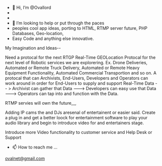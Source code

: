 - 👋 Hi, I’m @Ovallord
-
- 
- 💞️ I’m looking to help or put through the paces
- peoples cool app ideas, porting to HTML, RTMP server future, PHP Databases, Geo-location,
- Easy Code and anything else innovative.

My Imagination and Ideas--

Need a protocal for the next RTGP  Real-Time GEOLocation Protocal for the next level of Robotic services we are explorering.  Ex.  Drone Deliveries, Automated or Remote Truck Delivery, Automated or Remote Heavy Equipment 
Functionality, Automated Commercial Transportion and so on.  A protocal that can Archivists, End-Users, Developers and Operators can work around in order for End-Users to supply and support
Real-Time Data -- > Archivist can gather that Data  ---> Developers can easy use that Data ---> Operators can tap into and function with the Data.

RTMP servies will own the future,,,,

Adding IP cams the and DJs aresenal of entertainent or easier said.  Create a plug in and get a better loock for entertainment software to play your audio library and begin to introduce video for and entertainers stage.

Introduce more Video functionality to customer service and Help Desk or Support


- 📫 How to reach me ...

ovalnet@gmail.com

<!---
Ovallord/Ovallord is a ✨ special ✨ repository because its `README.md` (this file) appears on your GitHub profile.
You can click the Preview link to take a look at your changes.
--->
